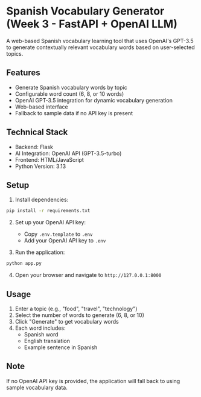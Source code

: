 # Spanish Vocabulary Generator (Week 3 - FastAPI + OpenAI LLM)

A web-based Spanish vocabulary learning tool that uses OpenAI's GPT-3.5 to generate contextually relevant vocabulary words based on user-selected topics.

## Features

- Generate Spanish vocabulary words by topic
- Configurable word count (6, 8, or 10 words)
- OpenAI GPT-3.5 integration for dynamic vocabulary generation
- Web-based interface
- Fallback to sample data if no API key is present

## Technical Stack

- Backend: Flask
- AI Integration: OpenAI API (GPT-3.5-turbo)
- Frontend: HTML/JavaScript
- Python Version: 3.13

## Setup

1. Install dependencies:
```bash
pip install -r requirements.txt
```

2. Set up your OpenAI API key:
   - Copy `.env.template` to `.env`
   - Add your OpenAI API key to `.env`

3. Run the application:
```bash
python app.py
```

4. Open your browser and navigate to `http://127.0.0.1:8000`

## Usage

1. Enter a topic (e.g., "food", "travel", "technology")
2. Select the number of words to generate (6, 8, or 10)
3. Click "Generate" to get vocabulary words
4. Each word includes:
   - Spanish word
   - English translation
   - Example sentence in Spanish

## Note

If no OpenAI API key is provided, the application will fall back to using sample vocabulary data.
